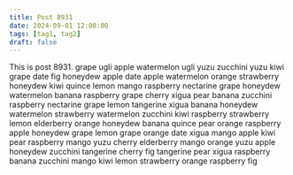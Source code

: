 ```yaml
---
title: Post 8931
date: 2024-09-01 12:00:00
tags: [tag1, tag2]
draft: false
---
```

This is post 8931.
grape
ugli
apple
watermelon
ugli
yuzu
zucchini
yuzu
kiwi
grape
date
fig
honeydew
apple
date
apple
watermelon
orange
strawberry
honeydew
kiwi
quince
lemon
mango
raspberry
nectarine
grape
honeydew
watermelon
banana
raspberry
grape
cherry
xigua
pear
banana
zucchini
raspberry
nectarine
grape
lemon
tangerine
xigua
banana
honeydew
watermelon
strawberry
watermelon
zucchini
kiwi
raspberry
strawberry
lemon
elderberry
orange
honeydew
banana
quince
pear
orange
raspberry
apple
honeydew
grape
lemon
grape
orange
date
xigua
mango
apple
kiwi
pear
raspberry
mango
yuzu
cherry
elderberry
mango
orange
yuzu
apple
honeydew
zucchini
tangerine
cherry
fig
tangerine
pear
xigua
raspberry
banana
zucchini
mango
kiwi
lemon
strawberry
orange
raspberry
fig
